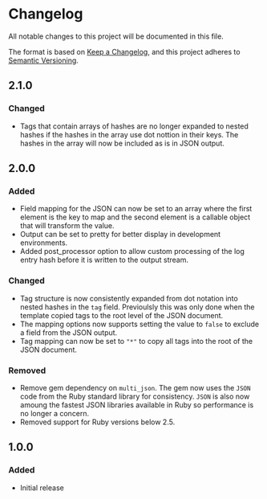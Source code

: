 # Changelog
All notable changes to this project will be documented in this file.

The format is based on [Keep a Changelog](https://keepachangelog.com/en/1.0.0/),
and this project adheres to [Semantic Versioning](https://semver.org/spec/v2.0.0.html).

## 2.1.0

### Changed

- Tags that contain arrays of hashes are no longer expanded to nested hashes if the hashes in the array use dot nottion in their keys. The hashes in the array will now be included as is in JSON output.

## 2.0.0

### Added

- Field mapping for the JSON can now be set to an array where the first element is the key to map and the second element is a callable object that will transform the value.
- Output can be set to pretty for better display in development environments.
- Added post_processor option to allow custom processing of the log entry hash before it is written to the output stream.

### Changed

- Tag structure is now consistently expanded from dot notation into nested hashes in the `tag` field. Previoulsly this was only done when the template copied tags to the root level of the JSON document.
- The mapping options now supports setting the value to `false` to exclude a field from the JSON output.
- Tag mapping can now be set to `"*"` to copy all tags into the root of the JSON document.

### Removed

- Remove gem dependency on `multi_json`. The gem now uses the `JSON` code from the Ruby standard library for consistency. `JSON` is also now amoung the fastest JSON libraries available in Ruby so performance is no longer a concern.
- Removed support for Ruby versions below 2.5.

## 1.0.0

### Added

- Initial release
